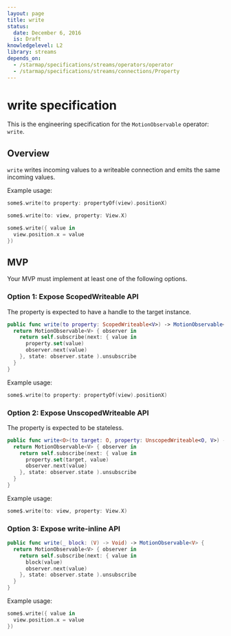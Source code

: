 ```yaml
---
layout: page
title: write
status:
  date: December 6, 2016
  is: Draft
knowledgelevel: L2
library: streams
depends_on:
  - /starmap/specifications/streams/operators/operator
  - /starmap/specifications/streams/connections/Property
---
```


# write specification

This is the engineering specification for the `MotionObservable` operator: `write`.

## Overview

`write` writes incoming values to a writeable connection and emits the same incoming values.

Example usage:

```swift
some$.write(to property: propertyOf(view).positionX)

some$.write(to: view, property: View.X)

some$.write({ value in
  view.position.x = value
})
```

## MVP

Your MVP must implement at least one of the following options.

### Option 1: Expose ScopedWriteable API

The property is expected to have a handle to the target instance.

```swift
public func write(to property: ScopedWriteable<V>) -> MotionObservable<V> {
  return MotionObservable<V> { observer in
    return self.subscribe(next: { value in
      property.set(value)
      observer.next(value)
    }, state: observer.state ).unsubscribe
  }
}
```

Example usage:

```swift
some$.write(to property: propertyOf(view).positionX)
```

### Option 2: Expose UnscopedWriteable API

The property is expected to be stateless.

```swift
public func write<O>(to target: O, property: UnscopedWriteable<O, V>) -> MotionObservable<V> {
  return MotionObservable<V> { observer in
    return self.subscribe(next: { value in
      property.set(target, value)
      observer.next(value)
    }, state: observer.state ).unsubscribe
  }
}
```

Example usage:

```swift
some$.write(to: view, property: View.X)
```

### Option 3: Expose write-inline API

```swift
public func write(_ block: (V) -> Void) -> MotionObservable<V> {
  return MotionObservable<V> { observer in
    return self.subscribe(next: { value in
      block(value)
      observer.next(value)
    }, state: observer.state ).unsubscribe
  }
}
```

Example usage:

```swift
some$.write({ value in
  view.position.x = value
})
```